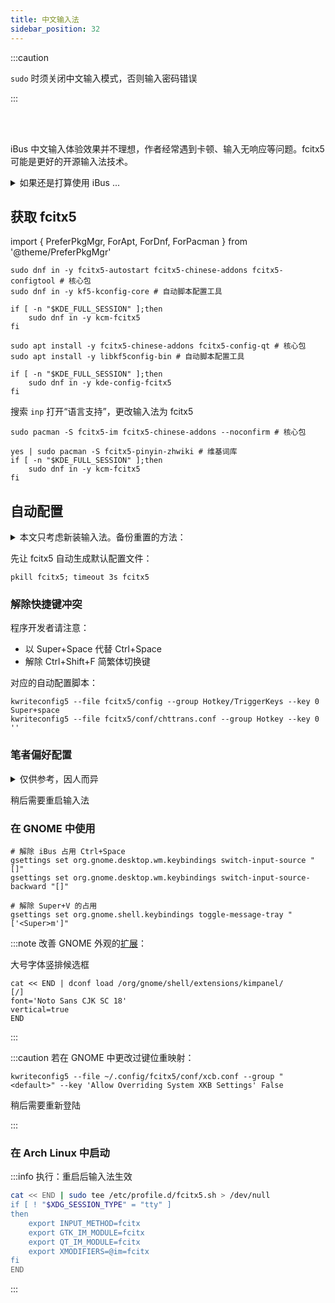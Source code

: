 ```yaml
---
title: 中文输入法
sidebar_position: 32
---
```


:::caution

`sudo` 时须关闭中文输入模式，否则输入密码错误

:::

<br/><br/>

iBus 中文输入体验效果并不理想，作者经常遇到卡顿、输入无响应等问题。fcitx5 可能是更好的开源输入法技术。

 <details className="let-details-to-gray">
<summary>如果还是打算使用 iBus ...</summary>

```shell
# 垂直显示
dconf write /com/github/libpinyin/ibus-libpinyin/libpinyin/lookup-table-orientation 1
# 禁用简繁切换键
dconf write /com/github/libpinyin/ibus-libpinyin/libpinyin/trad-switch "''"
# 禁用半角与全角切换
dconf write /com/github/libpinyin/ibus-libpinyin/libpinyin/punct-switch "''"
```

使用百度云拼音：( 需要上传输入数据以供分析 )

    dconf write /com/github/libpinyin/ibus-libpinyin/libpinyin/enable-cloud-input true

使用小鹤双拼：提高中文码字效率

```shell
cat << END | dconf load /com/github/libpinyin/ibus-libpinyin/libpinyin/
[/]
double-pinyin=true
double-pinyin-schema=5
END
```

进一步改变外观需要 [GNOME 插件](https://extensions.gnome.org/extension/4112/customize-ibus/)

```shell
dconf write /org/gnome/shell/extensions/customize-ibus/input-indicator-only-on-toggle true
dconf write /desktop/ibus/panel/use-custom-font true
gnome-extensions prefs customize-ibus@hollowman.ml
```

</details>

## 获取 fcitx5

import {
PreferPkgMgr,
ForApt,
ForDnf,
ForPacman
} from '@theme/PreferPkgMgr'

 <PreferPkgMgr dnf apt pacman>
<ForDnf>

```shell
sudo dnf in -y fcitx5-autostart fcitx5-chinese-addons fcitx5-configtool # 核心包
sudo dnf in -y kf5-kconfig-core # 自动脚本配置工具

if [ -n "$KDE_FULL_SESSION" ];then
    sudo dnf in -y kcm-fcitx5
fi
```

</ForDnf>
<ForApt>

```shell
sudo apt install -y fcitx5-chinese-addons fcitx5-config-qt # 核心包
sudo apt install -y libkf5config-bin # 自动脚本配置工具

if [ -n "$KDE_FULL_SESSION" ];then
    sudo dnf in -y kde-config-fcitx5
fi
```

搜索 `inp` 打开“语言支持”，更改输入法为 fcitx5

</ForApt>
<ForPacman>

```shell
sudo pacman -S fcitx5-im fcitx5-chinese-addons --noconfirm # 核心包

yes | sudo pacman -S fcitx5-pinyin-zhwiki # 维基词库
if [ -n "$KDE_FULL_SESSION" ];then
    sudo dnf in -y kcm-fcitx5
fi
```

</ForPacman>
</PreferPkgMgr>

## 自动配置

<details>
  <summary>
本文只考虑新装输入法。备份重置的方法：
</summary>

    mv ~/.config/fcitx5 backupcfg-fcitx

</details>

先让 fcitx5 自动生成默认配置文件：

    pkill fcitx5; timeout 3s fcitx5

### 解除快捷键冲突

程序开发者请注意：

- 以 Super+Space 代替 Ctrl+Space
- 解除 Ctrl+Shift+F 简繁体切换键

对应的自动配置脚本：

```shell
kwriteconfig5 --file fcitx5/config --group Hotkey/TriggerKeys --key 0 Super+space
kwriteconfig5 --file fcitx5/conf/chttrans.conf --group Hotkey --key 0 ''
```

### 笔者偏好配置

 <details className="let-details-to-gray">
<summary>仅供参考，因人而异</summary>

```shell
# 不因应用而切换语言：
kwriteconfig5 --file fcitx5/config --group Behavior --key ShareInputState All

# 外观微调：
kwriteconfig5 --file fcitx5/conf/pinyin.conf --group "<default>" --key PageSize 5
kwriteconfig5 --file fcitx5/conf/classicui.conf --group "<default>" --key "Vertical Candidate List" True
kwriteconfig5 --file fcitx5/conf/classicui.conf --group "<default>" --key Font "Noto Sans CJK SC 22"

# Super+V 弹出剪贴板：
kwriteconfig5 --file fcitx5/conf/clipboard.conf --group TriggerKey --key 0 "Super+V"
```

使用小鹤双拼：

```shell
kwriteconfig5 --file fcitx5/profile --group Groups/0 --key DefaultIM shuangpin
kwriteconfig5 --file fcitx5/profile --group Groups/0/Items/1 --key Name shuangpin
kwriteconfig5 --file fcitx5/conf/pinyin.conf --group "<default>" --key ShuangpinProfile Xiaohe
```

</details>

稍后需要重启输入法

### 在 GNOME 中使用

```shell
# 解除 iBus 占用 Ctrl+Space
gsettings set org.gnome.desktop.wm.keybindings switch-input-source "[]"
gsettings set org.gnome.desktop.wm.keybindings switch-input-source-backward "[]"

# 解除 Super+V 的占用
gsettings set org.gnome.shell.keybindings toggle-message-tray "['<Super>m']"

```

:::note 改善 GNOME 外观的[扩展](https://extensions.gnome.org/extension/261/kimpanel/)：

大号字体竖排候选框

```shell
cat << END | dconf load /org/gnome/shell/extensions/kimpanel/
[/]
font='Noto Sans CJK SC 18'
vertical=true
END
```

:::

:::caution 若在 GNOME 中更改过键位重映射：

    kwriteconfig5 --file ~/.config/fcitx5/conf/xcb.conf --group "<default>" --key 'Allow Overriding System XKB Settings' False

稍后需要重新登陆

:::

 <div className="no-admonition-uppercase-title">

### 在 Arch Linux 中启动

:::info 执行：重启后输入法生效

```bash
cat << END | sudo tee /etc/profile.d/fcitx5.sh > /dev/null
if [ ! "$XDG_SESSION_TYPE" = "tty" ]
then
    export INPUT_METHOD=fcitx
    export GTK_IM_MODULE=fcitx
    export QT_IM_MODULE=fcitx
    export XMODIFIERS=@im=fcitx
fi
END
```

:::

</div>
